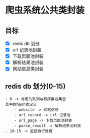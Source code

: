 # 爬虫系统公共类封装

## 目标

- [x] redis db 划分
- [x] url 记录池封装
- [x] 下载页面池封装
- [x] 解析结果池封装
- [x] 网站信息类封装

## redis db 划分(0-15)

```
- 0 -> 常用的队列与有序集或集合
其中的hash表定义
    - website -> 网站信息
    - url_record -> url 记录池
    - url_page -> 下载页面池封装
    - parse_result -> 解析结果池封装
- 10-15 -> 监控自行处理
```

